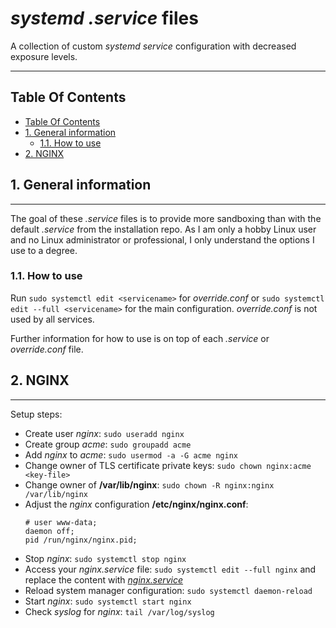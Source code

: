 # _systemd .service_ files

A collection of custom _systemd service_ configuration with decreased exposure levels.

***
## Table Of Contents
- [Table Of Contents](#table-of-contents)
- [1. General information](#1-general-information)
  - [1.1. How to use](#11-how-to-use)
- [2. NGINX](#2-nginx)


## 1. General information
***

The goal of these _.service_ files is to provide more sandboxing than with the default _.service_ from the installation repo. As I am only a hobby Linux user and no Linux administrator or professional, I only understand the options I use to a degree. 


### 1.1. How to use

Run ```sudo systemctl edit <servicename>``` for _override.conf_ or ```sudo systemctl edit --full <servicename>``` for the main configuration. _override.conf_ is not used by all services.

Further information for how to use is on top of each _.service_ or _override.conf_ file.


## 2. NGINX
***

Setup steps:
* Create user _nginx_: ```sudo useradd nginx```
* Create group _acme_: ```sudo groupadd acme```
* Add _nginx_ to _acme_: ```sudo usermod -a -G acme nginx```
* Change owner of TLS certificate private keys: ```sudo chown nginx:acme <key-file>```
* Change owner of __/var/lib/nginx__: ```sudo chown -R nginx:nginx /var/lib/nginx```
* Adjust the _nginx_ configuration __/etc/nginx/nginx.conf__:
  ```
  # user www-data;
  daemon off;
  pid /run/nginx/nginx.pid;
  ```
* Stop _nginx_: ```sudo systemctl stop nginx```
* Access your _nginx.service_ file: ```sudo systemctl edit --full nginx``` and replace the content with [_nginx.service_](etc/systemd/system/nginx.service)
* Reload system manager configuration: ```sudo systemctl daemon-reload```
* Start _nginx_: ```sudo systemctl start nginx```
* Check _syslog_ for _nginx_: ```tail /var/log/syslog```
